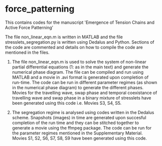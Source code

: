 # force_patterning
This contains codes for the manuscript 'Emergence of Tension Chains and Active Force Patterning'

The file non_linear_eqn.m is written in MATLAB and the file stresslets_segregation.py is written using Dedalus and Python. Sections of the code are commented and details on how to compile the code are mentioned in the files.

1) The file non_linear_eqn.m is used to solve the system of non-linear partial differential equations (1: as in the main text) and generate the numerical phase diagram. The file can be compiled and run using MATLAB and a movie in .avi format is generated upon completion of run-time. The code can be run in different parameter regimes (as shown in the numerical phase diagram) to generate the different phases. Movies for the travelling wave, swap phase and temporal coexistance of travelling wave and swap phase in a binary mixture of stresslets have been generated using this code i.e. Movies S3, S4, S5.

2) The segregation regime is analysed using codes written in the Dedalus scheme. Snapshots (images) in time are generated upon succesful completion of the run time and they can be stitched together to generate a movie using the ffmpeg package.
The code can be run for the parameter regimes mentioned in the Supplementary Material. Movies S1, S2, S6, S7, S8, S9 have been generated using this code. 
